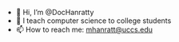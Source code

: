 - 👋 Hi, I’m @DocHanratty
- 👀 I teach computer science to college students
- 📫 How to reach me: mhanratt@uccs.edu

<!---
DocHanratty/DocHanratty is a ✨ special ✨ repository because its `README.md` (this file) appears on your GitHub profile.
You can click the Preview link to take a look at your changes.
--->
